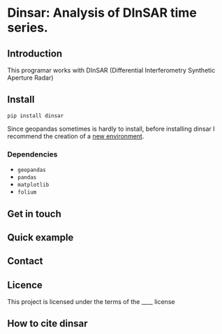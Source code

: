 # Dinsar: Analysis of DInSAR time series.

## Introduction
This programar works with DInSAR (Differential Interferometry Synthetic Aperture Radar)

## Install

`pip install dinsar`

Since geopandas sometimes is hardly to install, before installing dinsar I recommend the creation of a 
[new environment](https://docs.conda.io/projects/conda/en/latest/user-guide/tasks/manage-environments.html#creating-an-environment-with-commands).



### Dependencies

- `geopandas`
- `pandas`
- `matplotlib`
- `folium`
    

## Get in touch

## Quick example

## Contact

## Licence
This project is licensed under the terms of the ____ license

## How to cite dinsar





